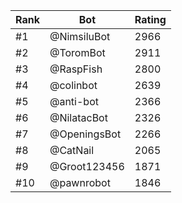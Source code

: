 Rank|Bot|Rating
---|---|---
#1|@NimsiluBot|2966
#2|@ToromBot|2911
#3|@RaspFish|2800
#4|@colinbot|2639
#5|@anti-bot|2366
#6|@NilatacBot|2326
#7|@OpeningsBot|2266
#8|@CatNail|2065
#9|@Groot123456|1871
#10|@pawnrobot|1846
